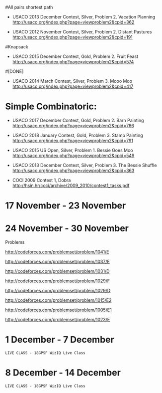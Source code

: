 #All pairs shortest path

- USACO 2013 December Contest, Silver, Problem 2. Vacation Planning http://usaco.org/index.php?page=viewproblem2&cpid=362

- USACO 2012 November Contest, Silver, Problem 2. Distant Pastures http://usaco.org/index.php?page=viewproblem2&cpid=191

#Knapsack
- USACO 2015 December Contest, Gold, Problem 2. Fruit Feast http://usaco.org/index.php?page=viewproblem2&cpid=574

#[DONE]
- USACO 2014 March Contest, Silver, Problem 3. Mooo Moo http://usaco.org/index.php?page=viewproblem2&cpid=417


# Simple Combinatoric:

- USACO 2017 December Contest, Gold, Problem 2. Barn Painting http://usaco.org/index.php?page=viewproblem2&cpid=766

- USACO 2018 January Contest, Gold, Problem 3. Stamp Painting http://usaco.org/index.php?page=viewproblem2&cpid=791

- USACO 2015 US Open, Silver, Problem 1. Bessie Goes Moo http://usaco.org/index.php?page=viewproblem2&cpid=549

- USACO 2013 December Contest, Silver, Problem 3. The Bessie Shuffle http://usaco.org/index.php?page=viewproblem2&cpid=363

- COCI 2009 Contest 1, Dobra http://hsin.hr/coci/archive/2009_2010/contest1_tasks.pdf

# 17 November - 23 November

# 24 November - 30 November

Problems

http://codeforces.com/problemset/problem/1041/E

http://codeforces.com/problemset/problem/1037/E

http://codeforces.com/problemset/problem/1031/D

http://codeforces.com/problemset/problem/1029/F

http://codeforces.com/problemset/problem/1029/D

http://codeforces.com/problemset/problem/1015/E2

http://codeforces.com/problemset/problem/1005/E1

http://codeforces.com/problemset/problem/1023/E

# 1 December - 7 December

    LIVE CLASS - 18GPSF WizIQ Live Class

# 8 December - 14 December

    LIVE CLASS - 18GPSF WizIQ Live Class


